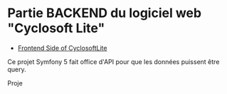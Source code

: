# Partie BACKEND du logiciel web "Cyclosoft Lite"

- [Frontend Side of CyclosoftLite](https://github.com/amilcarjoao/cyclosoft-lite)

Ce projet Symfony 5 fait office d'API pour que les données puissent
être query.

Proje